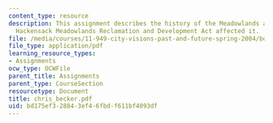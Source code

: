 ```yaml
---
content_type: resource
description: This assignment describes the history of the Meadowlands and how the
  Hackensack Meadowlands Reclamation and Development Act affected it.
file: /media/courses/11-949-city-visions-past-and-future-spring-2004/bd175ef328843ef46fbdf611bf4093df_chris_becker.pdf
file_type: application/pdf
learning_resource_types:
- Assignments
ocw_type: OCWFile
parent_title: Assignments
parent_type: CourseSection
resourcetype: Document
title: chris_becker.pdf
uid: bd175ef3-2884-3ef4-6fbd-f611bf4093df
---
```

